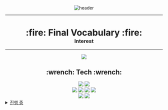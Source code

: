 <div align="center">
  <img src="https://capsule-render.vercel.app/api?type=transparent&color=gradient&height=250&section=header&text=Hi&fontSize=90&fontColor=58d178" alt="header"/>
</div>

* * *

<div align="center">
  <h1 style="margin-bottom: 0;">:fire: Final Vocabulary :fire:</h1>
  <h3 style="margin-top: 0;">Interest</h3>
</div>


* * *
<div align="center">
  <img src="https://github-readme-stats.vercel.app/api?username=Chaean00&theme=blue-green"/>   
</div>
<div align="center">
  <h2>:wrench: Tech :wrench:</h2>
</div>

<div align="center">
  <img src="https://img.shields.io/badge/mac%20os-000000?style=for-the-badge&logo=apple&logoColor=white" /> <img src="https://img.shields.io/badge/IntelliJ_IDEA-000000.svg?style=for-the-badge&logo=intellij-idea&logoColor=white" /> 
</div>
<div align="center">
  <img src="https://img.shields.io/badge/Java-ED8B00?style=for-the-badge&logo=openjdk&logoColor=white" /> <img src="https://img.shields.io/badge/springboot-6DB33F?style=for-the-badge&logo=springboot&logoColor=white"> <img src="https://img.shields.io/badge/Python-3776AB?style=for-the-badge&logo=python&logoColor=white" /> <img src="https://img.shields.io/badge/MySQL-00000F?style=for-the-badge&logo=mysql&logoColor=white" /> 
</div>
<div align="center">
  <img src="https://img.shields.io/badge/Slack-4A154B?style=for-the-badge&logo=slack&logoColor=white" />
  <a href="https://www.instagram.com/seolijuin/">
        <img src="https://img.shields.io/badge/Instagram-E4405F?style=for-the-badge&logo=Instagram&logoColor=white">
</div>

<details>
  <summary>진행 중</summary>
  <ul>
    <li>신한투자증권 프로디지털아카데미 5기</li>
    <li>졸업작품</li>
  </ul>
</details>
    

<!--
**Chaean00/Chaean00** is a ✨ _special_ ✨ repository because its `README.md` (this file) appears on your GitHub profile.

Here are some ideas to get you started:

- 🔭 I’m currently working on ...
- 🌱 I’m currently learning ...
- 👯 I’m looking to collaborate on ...
- 🤔 I’m looking for help with ...
- 💬 Ask me about ...
- 📫 How to reach me: ...
- 😄 Pronouns: ...
- ⚡ Fun fact: ...
-->
